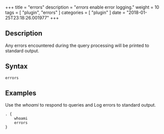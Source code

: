 +++
title = "errors"
description = "*errors* enable error logging."
weight = 10
tags = [ "plugin", "errors" ]
categories = [ "plugin" ]
date = "2018-01-25T23:18:26.001977"
+++

## Description

Any errors encountered during the query processing will be printed to standard output.

## Syntax

~~~
errors
~~~

## Examples

Use the *whoami* to respond to queries and Log errors to standard output.

~~~ corefile
. {
    whoami
    errors
}
~~~

